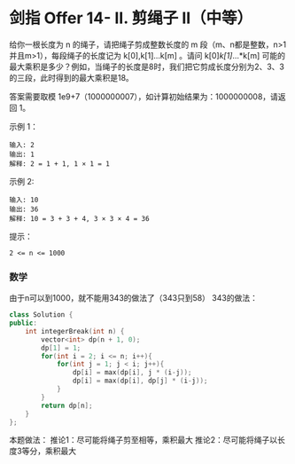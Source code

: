# 剑指 Offer 14- II. 剪绳子 II（中等）

给你一根长度为 n 的绳子，请把绳子剪成整数长度的 m 段（m、n都是整数，n>1并且m>1），每段绳子的长度记为 k[0],k[1]...k[m] 。请问 k[0]*k[1]*...*k[m] 可能的最大乘积是多少？例如，当绳子的长度是8时，我们把它剪成长度分别为2、3、3的三段，此时得到的最大乘积是18。

答案需要取模 1e9+7（1000000007），如计算初始结果为：1000000008，请返回 1。

示例 1：

    输入: 2
    输出: 1
    解释: 2 = 1 + 1, 1 × 1 = 1

示例 2:

    输入: 10
    输出: 36
    解释: 10 = 3 + 3 + 4, 3 × 3 × 4 = 36 

提示：

    2 <= n <= 1000

### 数学
由于n可以到1000，就不能用343的做法了（343只到58）
343的做法：
```c++
class Solution {
public:
    int integerBreak(int n) {
        vector<int> dp(n + 1, 0);
        dp[1] = 1;
        for(int i = 2; i <= n; i++){
            for(int j = 1; j < i; j++){
                dp[i] = max(dp[i], j * (i-j));
                dp[i] = max(dp[i], dp[j] * (i-j));
            }
        }
        return dp[n];
    }
};
```

本题做法：
推论1：尽可能将绳子剪至相等，乘积最大
推论2：尽可能将绳子以长度3等分，乘积最大
